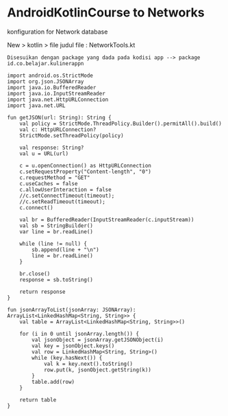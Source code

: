 # AndroidKotlinCourse to Networks


konfiguration for Network database

New > kotlin > file
judul file : NetworkTools.kt

    Disesuikan dengan package yang dada pada kodisi app --> package id.co.belajar.kulinerappn

    import android.os.StrictMode
    import org.json.JSONArray
    import java.io.BufferedReader
    import java.io.InputStreamReader
    import java.net.HttpURLConnection
    import java.net.URL

    fun getJSON(url: String): String {
        val policy = StrictMode.ThreadPolicy.Builder().permitAll().build()
        val c: HttpURLConnection?
        StrictMode.setThreadPolicy(policy)

        val response: String?
        val u = URL(url)

        c = u.openConnection() as HttpURLConnection
        c.setRequestProperty("Content-length", "0")
        c.requestMethod = "GET"
        c.useCaches = false
        c.allowUserInteraction = false
        //c.setConnectTimeout(timeout);
        //c.setReadTimeout(timeout);
        c.connect()

        val br = BufferedReader(InputStreamReader(c.inputStream))
        val sb = StringBuilder()
        var line = br.readLine()

        while (line != null) {
            sb.append(line + "\n")
            line = br.readLine()
        }

        br.close()
        response = sb.toString()

        return response
    }

    fun jsonArrayToList(jsonArray: JSONArray): ArrayList<LinkedHashMap<String, String>> {
        val table = ArrayList<LinkedHashMap<String, String>>()

        for (i in 0 until jsonArray.length()) {
            val jsonObject = jsonArray.getJSONObject(i)
            val key = jsonObject.keys()
            val row = LinkedHashMap<String, String>()
            while (key.hasNext()) {
                val k = key.next().toString()
                row.put(k, jsonObject.getString(k))
            }
            table.add(row)
        }

        return table
    }
